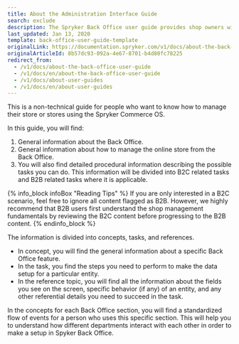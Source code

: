 ```yaml
---
title: About the Administration Interface Guide
search: exclude
description: The Spryker Back Office user guide provides shop owners with procedures on how to manage the online store in the Back Office using Spryker Commerce OS.
last_updated: Jan 13, 2020
template: back-office-user-guide-template
originalLink: https://documentation.spryker.com/v1/docs/about-the-back-office-user-guide
originalArticleId: 8b57dc93-092a-4e67-8701-b4d80fc78225
redirect_from:
  - /v1/docs/about-the-back-office-user-guide
  - /v1/docs/en/about-the-back-office-user-guide
  - /v1/docs/about-user-guides
  - /v1/docs/en/about-user-guides
---
```


This is a non-technical guide for people who want to know how to manage their store or stores using the Spryker Commerce OS.

In this guide, you will find:

1. General information about the Back Office.
2. General information about how to manage the online store from the Back Office.
3. You will also find detailed procedural information describing the possible tasks you can do. This information will be divided into B2C related tasks and B2B related tasks where it is applicable.

{% info_block infoBox "Reading Tips" %}
If you are only interested in a B2C scenario, feel free to ignore all content flagged as B2B. However, we highly recommend that B2B users first understand the shop management fundamentals by reviewing the B2C content before progressing to the B2B content.
{% endinfo_block %}

The information is divided into concepts, tasks, and references.

* In concept, you will find the general information about a specific Back Office feature.
* In the task, you find the steps you need to perform to make the data setup for a particular entity.
* In the reference topic, you will find all the information about the fields you see on the screen, specific behavior (if any) of an entity, and any other referential details you need to succeed in the task.

In the concepts for each Back Office section, you will find a standardized flow of events for a person who uses this specific section. This will help you to understand how different departments interact with each other in order to make a setup in Spyker Back Office.
